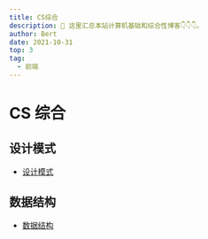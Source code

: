 ```yaml
---
title: CS综合
description: 💁 这里汇总本站计算机基础和综合性博客👇👇👇。
author: Bert
date: 2021-10-31
top: 3
tag:
  - 前端
---
```


# CS 综合

## 设计模式

- [设计模式](./design.md)<Badge text="暂未整理" type="info" />

## 数据结构

- [数据结构](./data.md)<Badge text="暂未整理" type="info" />
